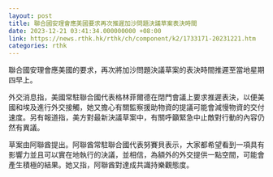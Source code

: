 ```yaml
---
layout: post
title: 聯合國安理會應美國要求再次推遲加沙問題決議草案表決時間
date: 2023-12-21 03:41:34.000000000 +08:00
link: https://news.rthk.hk/rthk/ch/component/k2/1733171-20231221.htm
categories: rthk
---
```


聯合國安理會應美國的要求，再次將加沙問題決議草案的表決時間推遲至當地星期四早上。

外交消息指，美國常駐聯合國代表格林菲爾德在閉門會議上要求推遲表決，以便美國和埃及進行外交接觸，她又擔心有關監察援助物資的提議可能會減慢物資的交付速度。另有報道指，美方對最新決議草案中，有關呼籲緊急中止敵對行動的內容仍然有異議。

草案由阿聯酋提出。阿聯酋常駐聯合國代表努賽貝表示，大家都希望看到一項具有影響力並且可以實在地執行的決議，並相信，為額外的外交提供一點空間，可能會產生積極的結果。她又指，阿聯酋對達成共識持樂觀態度。
